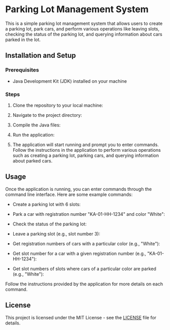 # Parking Lot Management System

This is a simple parking lot management system that allows users to create a parking lot, park cars, and perform various operations like leaving slots, checking the status of the parking lot, and querying information about cars parked in the lot.

## Installation and Setup

### Prerequisites
- Java Development Kit (JDK) installed on your machine

### Steps
1. Clone the repository to your local machine:

2. Navigate to the project directory:

3. Compile the Java files:

4. Run the application:

5. The application will start running and prompt you to enter commands. Follow the instructions in the application to perform various operations such as creating a parking lot, parking cars, and querying information about parked cars.

## Usage

Once the application is running, you can enter commands through the command line interface. Here are some example commands:

- Create a parking lot with 6 slots:

- Park a car with registration number "KA-01-HH-1234" and color "White":

- Check the status of the parking lot:

- Leave a parking slot (e.g., slot number 3):

- Get registration numbers of cars with a particular color (e.g., "White"):

- Get slot number for a car with a given registration number (e.g., "KA-01-HH-1234"):

- Get slot numbers of slots where cars of a particular color are parked (e.g., "White"):

Follow the instructions provided by the application for more details on each command.

## License

This project is licensed under the MIT License - see the [LICENSE](LICENSE) file for details.
